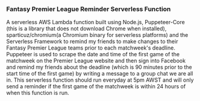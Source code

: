 ### Fantasy Premier League Reminder Serverless Function

A serverless AWS Lambda function built using Node.js, Puppeteer-Core (this is a library that does not download Chrome when installed), sparticuz/chromium(a Chromium binary for serverless platforms) and the Serverless Framework to remind my friends to make changes to their Fantasy Premier League teams prior to each matchweek's deadline. Puppeteer is used to scrape the date and time of the first game of the matchweek on the Premier League website and then sign into Facebook and remind my friends about the deadline (which is 90 minutes prior to the start time of the first game) by writing a message to a group chat we are all in. This serverless function should run everyday at 5pm AWST and will only send a reminder if the first game of the matchweek is within 24 hours of when this function is run.
